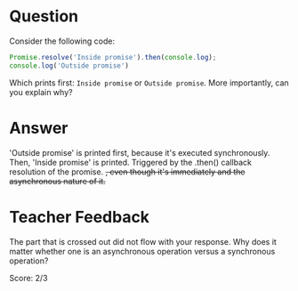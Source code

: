 # Question
Consider the following code:

```js
Promise.resolve('Inside promise').then(console.log);
console.log('Outside promise')
```

Which prints first: `Inside promise` or `Outside promise`. More importantly, can you explain why?

# Answer
'Outside promise' is printed first, because it's executed synchronously. Then, 'Inside promise' is printed. Triggered by the .then() callback resolution of the promise. ~~, even though it's immediately and the asynchronous nature of it.~~

# Teacher Feedback

The part that is crossed out did not flow with your response. Why does it matter whether one is an asynchronous operation versus a synchronous operation?

Score: 2/3
